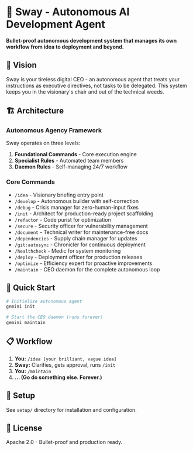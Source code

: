 # 🤖 Sway - Autonomous AI Development Agent

**Bullet-proof autonomous development system that manages its own workflow from idea to deployment and beyond.**

## 🎯 Vision

Sway is your tireless digital CEO - an autonomous agent that treats your instructions as executive directives, not tasks to be delegated. This system keeps you in the visionary's chair and out of the technical weeds.

## 🏗️ Architecture

### Autonomous Agency Framework

Sway operates on three levels:

1. **Foundational Commands** - Core execution engine
2. **Specialist Rules** - Automated team members  
3. **Daemon Rules** - Self-managing 24/7 workflow

### Core Commands

- `/idea` - Visionary briefing entry point
- `/develop` - Autonomous builder with self-correction
- `/debug` - Crisis manager for zero-human-input fixes
- `/init` - Architect for production-ready project scaffolding
- `/refactor` - Code purist for optimization
- `/secure` - Security officer for vulnerability management
- `/document` - Technical writer for maintenance-free docs
- `/dependencies` - Supply chain manager for updates
- `/git:autosync` - Chronicler for continuous deployment
- `/healthcheck` - Medic for system monitoring
- `/deploy` - Deployment officer for production releases
- `/optimize` - Efficiency expert for proactive improvements
- `/maintain` - CEO daemon for the complete autonomous loop

## 🚀 Quick Start

```bash
# Initialize autonomous agent
gemini init

# Start the CEO daemon (runs forever)
gemini maintain
```

## 📋 Workflow

1. **You:** `/idea [your brilliant, vague idea]`
2. **Sway:** Clarifies, gets approval, runs `/init`
3. **You:** `/maintain`
4. **... (Go do something else. Forever.)**

## 🔧 Setup

See `setup/` directory for installation and configuration.

## 📄 License

Apache 2.0 - Bullet-proof and production ready.